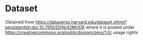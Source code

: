# Dataset

Obtained from https://dataverse.harvard.edu/dataset.xhtml?persistentId=doi:10.7910/DVN/42MVDX where it is posted under
https://creativecommons.org/publicdomain/zero/1.0/ usage rights
